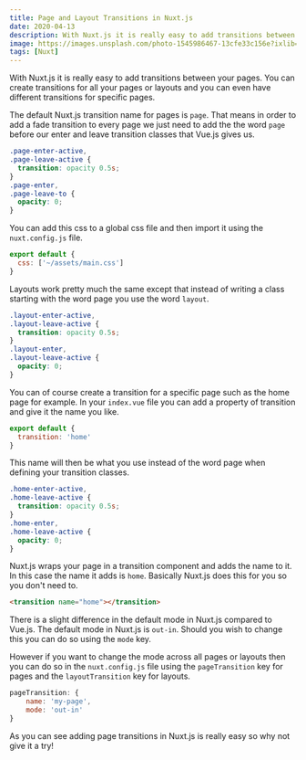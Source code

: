```yaml
---
title: Page and Layout Transitions in Nuxt.js
date: 2020-04-13
description: With Nuxt.js it is really easy to add transitions between your pages. You can create transitions for all your pages or layouts and you can even have different transitions for specific pages.
image: https://images.unsplash.com/photo-1545986467-13cfe33c156e?ixlib=rb-1.2.1&ixid=eyJhcHBfaWQiOjEyMDd9&auto=format&fit=crop&w=800&q=60
tags: [Nuxt]
---
```


With Nuxt.js it is really easy to add transitions between your pages. You can create transitions for all your pages or layouts and you can even have different transitions for specific pages.

The default Nuxt.js transition name for pages is `page`. That means in order to add a fade transition to every page we just need to add the the word `page` before our enter and leave transition classes that Vue.js gives us.

```css
.page-enter-active,
.page-leave-active {
  transition: opacity 0.5s;
}
.page-enter,
.page-leave-to {
  opacity: 0;
}
```

You can add this css to a global css file and then import it using the `nuxt.config.js` file.

```javascript
export default {
  css: ['~/assets/main.css']
}
```

Layouts work pretty much the same except that instead of writing a class starting with the word page you use the word `layout`.

```css
.layout-enter-active,
.layout-leave-active {
  transition: opacity 0.5s;
}
.layout-enter,
.layout-leave-active {
  opacity: 0;
}
```

You can of course create a transition for a specific page such as the home page for example. In your `index.vue` file you can add a property of transition and give it the name you like.

```javascript
export default {
  transition: 'home'
}
```

This name will then be what you use instead of the word page when defining your transition classes.

```css
.home-enter-active,
.home-leave-active {
  transition: opacity 0.5s;
}
.home-enter,
.home-leave-active {
  opacity: 0;
}
```

Nuxt.js wraps your page in a transition component and adds the name to it. In this case the name it adds is `home`. Basically Nuxt.js does this for you so you don't need to.

```html
<transition name="home"></transition>
```

There is a slight difference in the default mode in Nuxt.js compared to Vue.js. The default mode in Nuxt.js is `out-in`. Should you wish to change this you can do so using the `mode` key.

However if you want to change the mode across all pages or layouts then you can do so in the `nuxt.config.js` file using the `pageTransition` key for pages and the `layoutTransition` key for layouts.

```javascript
pageTransition: {
    name: 'my-page',
    mode: 'out-in'
}
```

As you can see adding page transitions in Nuxt.js is really easy so why not give it a try!
